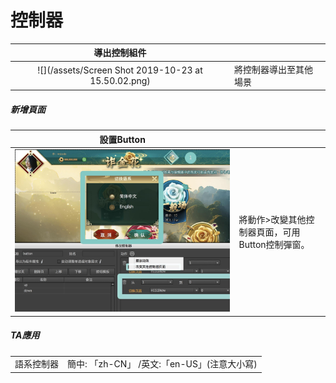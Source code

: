 # 控制器

| 導出控制組件 |  |
| :---: | :--- |
| ![](/assets/Screen Shot 2019-10-23 at 15.50.02.png) | 將控制器導出至其他場景 |

##### 新增頁面

| 設置Button |  |
| :---: | :--- |
| ![](.gitbook/assets/action_page.jpg) | 將動作&gt;改變其他控制器頁面，可用Button控制彈窗。 |

##### TA應用

|  |  |
| :---: | :--- |
| 語系控制器 | 簡中: 「zh-CN」 /英文:「en-US」\(注意大小寫\) |



